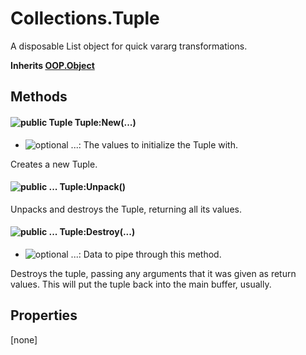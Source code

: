 # Collections.Tuple
A disposable List object for quick vararg transformations.

**Inherits [OOP.Object](Classes/OOP.Object)**

## Methods
#### ![public][public] Tuple Tuple:New(...)
- ![optional][optional] ...: The values to initialize the Tuple with.

Creates a new Tuple.


#### ![public][public] ... Tuple:Unpack()


Unpacks and destroys the Tuple, returning all its values.


#### ![public][public] ... Tuple:Destroy(...)
- ![optional][optional] ...: Data to pipe through this method.

Destroys the tuple, passing any arguments that it was given as return values.
This will put the tuple back into the main buffer, usually.


## Properties
[none]


[public]: https://img.shields.io/badge/%20-public-11b237.svg?style=flat-square
[optional]: https://img.shields.io/badge/%20-optional-0092e6.svg?style=flat-square